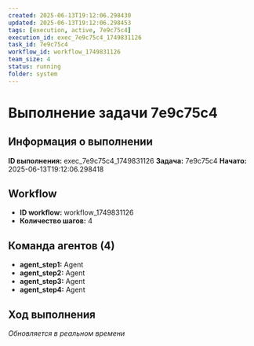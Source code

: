 ```yaml
---
created: 2025-06-13T19:12:06.298430
updated: 2025-06-13T19:12:06.298453
tags: [execution, active, 7e9c75c4]
execution_id: exec_7e9c75c4_1749831126
task_id: 7e9c75c4
workflow_id: workflow_1749831126
team_size: 4
status: running
folder: system
---
```


# Выполнение задачи 7e9c75c4

## Информация о выполнении

**ID выполнения:** exec_7e9c75c4_1749831126
**Задача:** 7e9c75c4
**Начато:** 2025-06-13T19:12:06.298418

## Workflow
- **ID workflow:** workflow_1749831126
- **Количество шагов:** 4

## Команда агентов (4)
- **agent_step1:** Agent
- **agent_step2:** Agent
- **agent_step3:** Agent
- **agent_step4:** Agent

## Ход выполнения
*Обновляется в реальном времени*

